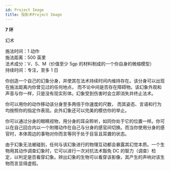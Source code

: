 ```yaml
---
id: Project Image
title: 投影术Project Image
---
```


**7 环**

幻术

施法时间：1 动作  
施法距离：500 英里  
法术成分：V、S、M（价值至少 5gp 的材料制成的一个你自身的微缩模型）  
持续时间：专注，至多 1 日

你创造一个自己的幻象分身，并使其在法术持续时间内维持存在。该分身可以出现在施法距离内你曾见过的任何地点，
而不论中间是否存在障碍物。该幻象外观和声音与你一样，只是没有现实形体。幻象受到伤害时会立即消失并终止法术。

你可以用你的动作移动该分身至多两倍于你速度的尺数，
而其姿态、言语和行为均按照你的指定作表现。此外幻象还可以完美的模仿你的举止。

你可以通过分身的眼睛视物，用分身的耳朵聆听，如同你处于它的位置一样。你可以在自己回合内以一个附赠动作在自己与分身的感官间切换。而当你使用分身的感官时，本体周边的事物对你而言等同于处于目盲且耳聋的状态。

由于幻象无法被碰到，任何与该幻象进行的物理互动都会暴露其幻觉本质。一个生物用其动作调查幻象时，它可以进行一次对抗法术豁免 DC 的智力（调查）检定，以判定是否看穿幻象。辨出幻象的生物可以看穿该影像，其产生的声响对该生物而言显得虚假。
